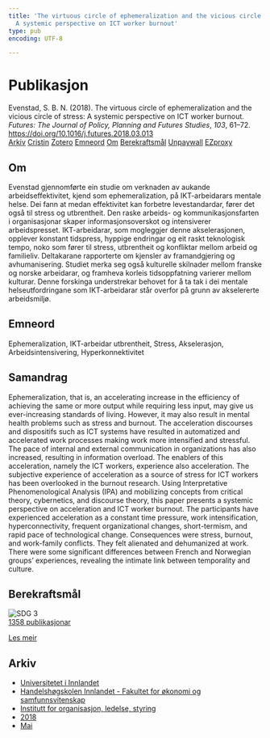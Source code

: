 ```yaml
---
title: 'The virtuous circle of ephemeralization and the vicious circle of stress:
  A systemic perspective on ICT worker burnout'
type: pub
encoding: UTF-8

---
```

<h1>Publikasjon</h1>
<article id="csl-bib-container-TY7XPVPR" class="csl-bib-container">
  <div class="csl-bib-body"> <div class="csl-entry">Evenstad, S. B. N. (2018). The virtuous circle of ephemeralization and the vicious circle of stress: A systemic perspective on ICT worker burnout. <i>Futures: The Journal of Policy, Planning and Futures Studies</i>, <i>103</i>, 61–72. <a href="https://doi.org/10.1016/j.futures.2018.03.013">https://doi.org/10.1016/j.futures.2018.03.013</a></div> </div>
  <div class="csl-bib-buttons">
    <a href="#taxonomy-article-TY7XPVPR" alt="archive" class="csl-bib-button">Arkiv</a>
    <a href="https://app.cristin.no/results/show.jsf?id=1587320" alt="Cristin" class="csl-bib-button">Cristin</a>
    <a href="http://zotero.org/groups/5881554/items/TY7XPVPR" alt="Zotero" class="csl-bib-button">Zotero</a>
    <a href="#keywords-article-TY7XPVPR" alt="keywords" class="csl-bib-button">Emneord</a>
    <a href="#about-article-TY7XPVPR" alt="about_pub" class="csl-bib-button">Om</a>
    <a href="#sdg-article-TY7XPVPR" alt="sdg" class="csl-bib-button">Berekraftsmål</a>
    <a href="https://doi.org/10.1016/j.futures.2018.03.013" alt="Unpaywall" class="csl-bib-button">Unpaywall</a>
    <a href="https://doi.org/10.1016/j.futures.2018.03.013" alt="EZproxy" class="csl-bib-button">EZproxy</a>
  </div>
  <div id="csl-bib-meta-container-TY7XPVPR"></div>
</article>
<div id="csl-bib-meta-TY7XPVPR" class="csl-bib-meta">
  <article id="about-article-TY7XPVPR" class="about_pub-article">
    <h1>Om</h1>
    Evenstad gjennomførte ein studie om verknaden av aukande arbeidseffektivitet, kjend som ephemeralization, på IKT-arbeidarars mentale helse. Dei fann at medan effektivitet kan forbetre levestandardar, fører det også til stress og utbrentheit. Den raske arbeids- og kommunikasjonsfarten i organisasjonar skaper informasjonsoverskot og intensiverer arbeidspresset. IKT-arbeidarar, som mogleggjer denne akselerasjonen, opplever konstant tidspress, hyppige endringar og eit raskt teknologisk tempo, noko som fører til stress, utbrentheit og konfliktar mellom arbeid og familieliv. Deltakarane rapporterte om kjensler av framandgjering og avhumanisering. Studiet merka seg også kulturelle skilnader mellom franske og norske arbeidarar, og framheva korleis tidsoppfatning varierer mellom kulturar. Denne forskinga understrekar behovet for å ta tak i dei mentale helseutfordringane som IKT-arbeidarar står overfor på grunn av akselererte arbeidsmiljø.
  </article>
  <article id="keywords-article-TY7XPVPR" class="keywords-article">
    <h1>Emneord</h1>
    Ephemeralization, IKT-arbeidar utbrentheit, Stress, Akselerasjon, Arbeidsintensivering, Hyperkonnektivitet
  </article>
  <article id="abstract-article-TY7XPVPR" class="abstract-article">
    <h1>Samandrag</h1>
    Ephemeralization, that is, an accelerating increase in the efficiency of achieving the same or more output while requiring less input, may give us ever-increasing standards of living. However, it may also result in mental health problems such as stress and burnout. The acceleration discourses and dispositifs such as ICT systems have resulted in automatized and accelerated work processes making work more intensified and stressful. The pace of internal and external communication in organizations has also increased, resulting in information overload. The enablers of this acceleration, namely the ICT workers, experience also acceleration. The subjective experience of acceleration as a source of stress for ICT workers has been overlooked in the burnout research. Using Interpretative Phenomenological Analysis (IPA) and mobilizing concepts from critical theory, cybernetics, and discourse theory, this paper presents a systemic perspective on acceleration and ICT worker burnout. The participants have experienced acceleration as a constant time pressure, work intensification, hyperconnectivity, frequent organizational changes, short-termism, and rapid pace of technological change. Consequences were stress, burnout, and work-family conflicts. They felt alienated and dehumanized at work. There were some significant differences between French and Norwegian groups’ experiences, revealing the intimate link between temporality and culture.
  </article>
  <article id="sdg-article-TY7XPVPR" class="sdg-article">
    <h1>Berekraftsmål</h1>
    <div class="sdg-container"><div id="sdg3" class="sdg">
        <img src="{{< params subfolder >}}images/sdg/sdg03_nn.png" class="image" alt="SDG 3">
        <div class="sdg-overlay">
          <a href="/nn/archive/?key=?sdg=3#archive" class="sdg-publication-count"><span>1358</span> publikasjonar</a>
          <p><a href="https://fn.no/om-fn/fns-baerekraftsmaal/god-helse-og-livskvalitet?lang=nno-NO" class="sdg-read-more">Les meir</a></p>
        </div>
      </div></div>
  </article>
  <article id="taxonomy-article-TY7XPVPR" class="taxonomy-article">
    <h1>Arkiv</h1>
    <ul>
      <li>
        <a href="/nn/archive/?key=3DCRN523">Universitetet i Innlandet</a>
      </li>
      <li>
        <a href="/nn/archive/?key=DU8Q9LN9">Handelshøgskolen Innlandet - Fakultet for økonomi og samfunnsvitenskap</a>
      </li>
      <li>
        <a href="/nn/archive/?key=4LUWR3ZM">Institutt for organisasjon, ledelse, styring</a>
      </li>
      <li>
        <a href="/nn/archive/?key=32SCKVEY">2018</a>
      </li>
      <li>
        <a href="/nn/archive/?key=5LM6UI7A">Mai</a>
      </li>
    </ul>
  </article>
</div>
